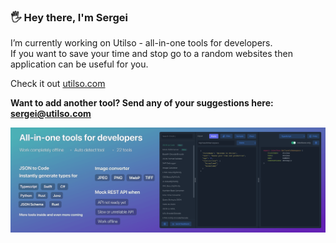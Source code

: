 ### 🖐️ Hey there, I'm Sergei

I’m currently working on Utilso - all-in-one tools for developers.<br>
If you want to save your time and stop go to a random websites then application can be useful for you.

Check it out [utilso.com](https://utilso.com)


**Want to add another tool? Send any of your suggestions here: sergei@utilso.com**


[![utilso.com](banner-min.png)](https://utilso.com)


<!--
**ssleptsov/ssleptsov** is a ✨ _special_ ✨ repository because its `README.md` (this file) appears on your GitHub profile.

Here are some ideas to get you started:

- 🔭 I’m currently working on ...
- 🌱 I’m currently learning ...
- 👯 I’m looking to collaborate on ...
- 🤔 I’m looking for help with ...
- 💬 Ask me about ...
- 📫 How to reach me: ...
- 😄 Pronouns: ...
- ⚡ Fun fact: ...
-->
